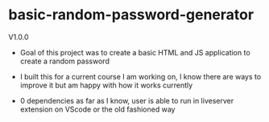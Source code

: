 # basic-random-password-generator

V1.0.0

- Goal of this project was to create a basic HTML and JS application to create a random password

- I built this for a current course I am working on, I know there are ways to improve it but am happy with how it works currently

- 0 dependencies as far as I know, user is able to run in liveserver extension on VScode or the old fashioned way
